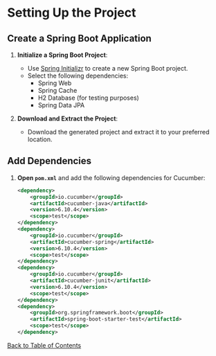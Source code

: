 # Setting Up the Project

## Create a Spring Boot Application

1. **Initialize a Spring Boot Project**:
   - Use [Spring Initializr](https://start.spring.io/) to create a new Spring Boot project.
   - Select the following dependencies:
     - Spring Web
     - Spring Cache
     - H2 Database (for testing purposes)
     - Spring Data JPA

2. **Download and Extract the Project**:
   - Download the generated project and extract it to your preferred location.

## Add Dependencies

1. **Open `pom.xml`** and add the following dependencies for Cucumber:
   ```xml
   <dependency>
       <groupId>io.cucumber</groupId>
       <artifactId>cucumber-java</artifactId>
       <version>6.10.4</version>
       <scope>test</scope>
   </dependency>
   <dependency>
       <groupId>io.cucumber</groupId>
       <artifactId>cucumber-spring</artifactId>
       <version>6.10.4</version>
       <scope>test</scope>
   </dependency>
   <dependency>
       <groupId>io.cucumber</groupId>
       <artifactId>cucumber-junit</artifactId>
       <version>6.10.4</version>
       <scope>test</scope>
   </dependency>
   <dependency>
       <groupId>org.springframework.boot</groupId>
       <artifactId>spring-boot-starter-test</artifactId>
       <scope>test</scope>
   </dependency>
   ```

[Back to Table of Contents](index.md)